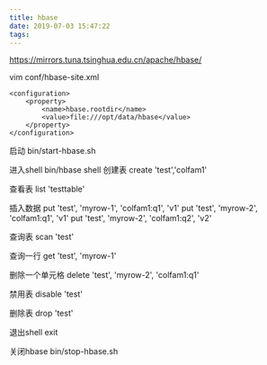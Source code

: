 ```yaml
---
title: hbase
date: 2019-07-03 15:47:22
tags:
---
```

https://mirrors.tuna.tsinghua.edu.cn/apache/hbase/

vim conf/hbase-site.xml
```text
<configuration>
    <property>
        <name>hbase.rootdir</name>
        <value>file:///opt/data/hbase</value>
    </property>
</configuration>
```

启动
bin/start-hbase.sh

进入shell
bin/hbase shell
创建表
create 'test','colfam1'

查看表
list 'testtable'

插入数据
put 'test', 'myrow-1', 'colfam1:q1', 'v1'
put 'test', 'myrow-2', 'colfam1:q1', 'v1'
put 'test', 'myrow-2', 'colfam1:q2', 'v2'

查询表
scan 'test'

查询一行
get 'test', 'myrow-1'

删除一个单元格
delete 'test', 'myrow-2', 'colfam1:q1'

禁用表
disable 'test'

删除表
drop 'test'

退出shell
exit

关闭hbase
bin/stop-hbase.sh



